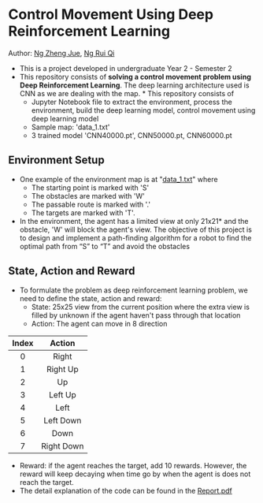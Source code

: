 # Control Movement Using Deep Reinforcement Learning
Author: [Ng Zheng Jue](https://github.com/xinjue37), [Ng Rui Qi](https://github.com/Ruiqi2002)

* This is a project developed in undergraduate Year 2 - Semester 2
* This repository consists of **solving a control movement problem using Deep Reinforcement Learning**. The deep learning architecture used is CNN as we are dealing with the map. * This repository consists of
  - Jupyter Notebook file to extract the environment, process the environment, build the deep learning model, control movement using deep learning model
  - Sample map: 'data_1.txt'
  - 3 trained model 'CNN40000.pt', CNN50000.pt, CNN60000.pt

## Environment Setup
* One example of the environment map is at "[data_1.txt](https://github.com/xinjue37/Control-Movement-Using-Deep-Reinforcement-Learning/blob/main/data_1.txt)" where
  * The starting point is marked with 'S'
  * The obstacles are marked with 'W'
  * The passable route is marked with '.'
  * The targets are marked with 'T'.
* In the environment, the agent has a limited view at only 21x21* and the obstacle, 'W' will block the agent's view. The objective of this project is to design and implement a path-finding algorithm for a robot to find the optimal path from “S” to “T” and avoid the obstacles

## State, Action and Reward
* To formulate the problem as deep reinforcement learning problem, we need to define the state, action and reward:
  * State: 25x25 view from the current position where the extra view is filled by unknown if the agent haven't pass through that location
  * Action: The agent can move in 8 direction

<div align="center">
 
|Index|Action|
|:-:|:-:|
|0|Right|
|1|Right Up|
|2|Up|
|3|Left Up|
|4|Left|
|5|Left Down|
|6|Down|
|7|Right Down|

</div>

  * Reward: if the agent reaches the target, add 10 rewards. However, the reward will keep decaying when time go by when the agent is does not reach the target.
* The detail explanation of the code can be found in the [Report.pdf](https://github.com/xinjue37/Control-Movement-Using-Deep-Reinforcement-Learning/blob/main/Report.pdf)
    

